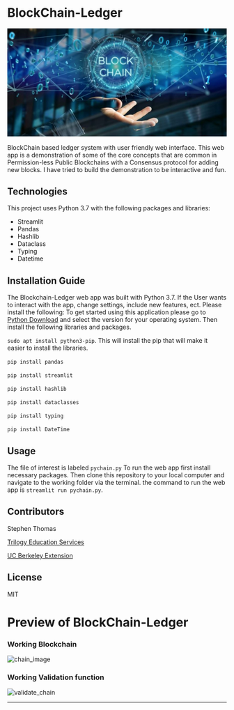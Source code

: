 # BlockChain-Ledger


![blockchain_image](Resources/blockchain_image.png)


BlockChain based ledger system with user friendly web interface. This web app is a demonstration of some of the core concepts that are common in Permission-less Public Blockchains with a Consensus protocol for adding new blocks. I have tried to build the demonstration to be interactive and fun. 


## Technologies

This project uses Python 3.7 with the following packages and libraries:

- Streamlit
- Pandas
- Hashlib
- Dataclass
- Typing
- Datetime


## Installation Guide

The Blockchain-Ledger web app was built with Python 3.7. If the User wants to interact with the app, change settings, include new features, ect. Please install the following:  To get started using this application please go to [Python Download](https://www.python.org/downloads/) and select the version for your operating system. Then install the following libraries and packages.

``` sudo apt install python3-pip ```. This will install the pip that will make it easier to install the libraries.

``` pip install pandas ```

``` pip install streamlit ```

``` pip install hashlib ```

``` pip install dataclasses ```

``` pip install typing ```

``` pip install DateTime ```


## Usage

The file of interest is labeled ``` pychain.py ```
To run the web app first install necessary packages. Then clone this repository to your local computer and navigate to the working folder via the terminal. the command to run the web app is ``` streamlit run pychain.py ```. 


## Contributors

Stephen Thomas

[Trilogy Education Services](https://www.trilogyed.com/)

[UC Berkeley Extension ](https://extension.berkeley.edu/)



## License 

MIT


# Preview of BlockChain-Ledger


### Working Blockchain

![chain_image](Resources/chain_image.png)

### Working Validation function

![validate_chain](Resources/validate_chain.png)

---
